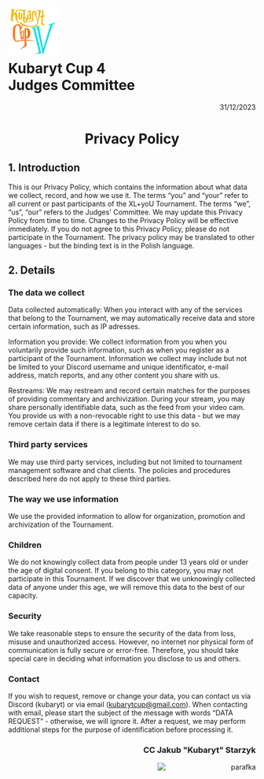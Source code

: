 # <img src="https://github.com/KubarytTournaments/KubarytCup/blob/English/Logo/logo-kc4.png" alt="logokc4" style="width: 20%; height: auto;"> <br>Kubaryt Cup 4 <br>Judges Committee

<p align="right">31/12/2023</p>

<h1 align="center">Privacy Policy</h1>

## 1. Introduction

This is our Privacy Policy, which contains the information about what data we collect, record, and how we use it. The terms “you” and “your” refer to all current or past participants of the XL+yoU Tournament. The terms “we”, “us”, “our” refers to the Judges' Committee.
We may update this Privacy Policy from time to time. Changes to the Privacy Policy will be effective immediately. If you do not agree to this Privacy Policy, please do not participate in the Tournament.
The privacy policy may be translated to other languages - but the binding text is in the Polish language.

## 2. Details

### The data we collect

Data collected automatically: When you interact with any of the services that belong to the Tournament, we may automatically receive data and store certain information, such as IP adresses.

Information you provide: We collect information from you when you voluntarily provide such information, such as when you register as a participant of the Tournament. Information we collect may include but not be limited to your Discord username and unique identificator, e-mail address, match reports, and any other content you share with us.

Restreams: We may restream and record certain matches for the purposes of providing commentary and archivization. During your stream, you may share personally identifiable data, such as the feed from your video cam. You provide us with a non-revocable right to use this data - but we may remove certain data if there is a legitimate interest to do so.

### Third party services

We may use third party services, including but not limited to tournament management software and chat clients. The policies and procedures described here do not apply to these third parties.

### The way we use information

We use the provided information to allow for organization, promotion and archivization of the Tournament.

### Children

We do not knowingly collect data from people under 13 years old or under the age of digital consent. If you belong to this category, you may not participate in this Tournament. If we discover that we unknowingly collected data of anyone under this age, we will remove this data to the best of our capacity.

### Security

We take reasonable steps to ensure the security of the data from loss, misuse and unauthorized access. However, no internet nor physical form of communication is fully secure or error-free. Therefore, you should take special care in deciding what information you disclose to us and others.

### Contact

If you wish to request, remove or change your data, you can contact us via Discord (kubaryt) or via email (kubarytcup@gmail.com). When contacting with email, please start the subject of the message with words “DATA REQUEST” - otherwise, we will ignore it. After a request, we may perform additional steps for the purpose of identification before processing it.

### <p align="right">CC Jakub "Kubaryt" Starzyk</p>
<div align="right"><img src="https://media.discordapp.net/attachments/1022538414328913930/1136284542727110656/image-removebg-preview_3.png" alt="parafka" style="height: auto; width:200px; float:right;"/></div>
